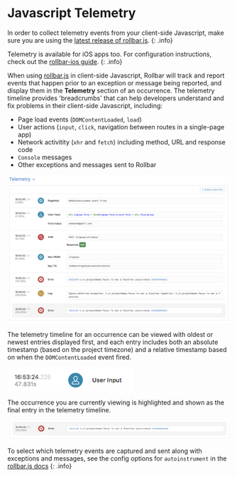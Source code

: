 # Javascript Telemetry

In order to collect telemetry events from your client-side Javascript, make sure you are using the [latest release of rollbar.js](https://github.com/rollbar/rollbar.js/releases/latest).
{: .info}

Telemetry is available for iOS apps too.  For configuration instructions, check out the [rollbar-ios guide](/docs/notifier/rollbar-ios/#telemetry).
{: .info}

When using [rollbar.js](https://rollbar.com/docs/notifier/rollbar.js#telemetry) in client-side Javascript, Rollbar will track and report events that happen prior to an exception or message being reported, and display them in the **Telemetry** section of an occurrence.  The telemetry timeline provides 'breadcrumbs' that can help developers understand and fix problems in their client-side Javascript, including:

* Page load events (`DOMContentLoaded`, `load`)
* User actions (`input`, `click`, navigation between routes in a single-page app)
* Network activitity (`xhr` and `fetch`) including method, URL and response code
* `Console` messages
* Other exceptions and messages sent to Rollbar

![](../images/guides/telemetry/telemetry.png)

The telemetry timeline for an occurrence can be viewed with oldest or newest entries displayed first, and each entry includes both an absolute timestamp (based on the project timezone) and a relative timestamp based on when the `DOMContentLoaded` event fired.

![](../images/guides/telemetry/event_timestamp.png)

The occurrence you are currently viewing is highlighted and shown as the final entry in the telemetry timeline.

![](../images/guides/telemetry/final_event.png)

To select which telemetry events are captured and sent along with exceptions and messages, see the config options for `autoinstrument` in the [rollbar.js docs](https://rollbar.com/docs/notifier/rollbar.js#telemetry)
{: .info}
